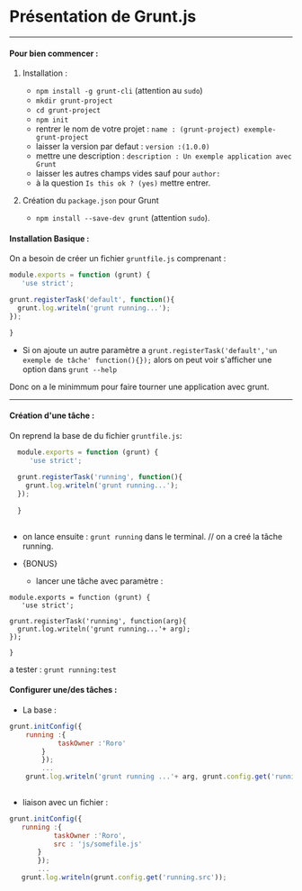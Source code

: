 # Présentation de Grunt.js
___
#### Pour bien commencer :

1. Installation :
	+ `npm install -g grunt-cli` (attention au `sudo`)
	+ `mkdir grunt-project`
	+ `cd grunt-project`
	
	* `npm init` 
	* rentrer le nom de votre projet : `name : (grunt-project) exemple-grunt-project`
	* laisser la version par defaut 	  : `version :(1.0.0)`
	* mettre une description : `description : Un exemple application avec Grunt`
	* laisser les autres champs vides sauf pour `author:` 
	* à la question `Is this ok ? (yes)` mettre entrer.
	
2. Création du `package.json` pour Grunt
	
	+ `npm install --save-dev grunt` (attention `sudo`).

#### Installation Basique :
  On  a besoin de créer un fichier `gruntfile.js` comprenant :
  
  ``` javascript
  module.exports = function (grunt) {
     'use strict';
  
  grunt.registerTask('default', function(){
  	grunt.log.writeln('grunt running...');
  });
  
  }
  
  ```
  + Si on ajoute un autre paramètre a `grunt.registerTask('default','un exemple de tâche' function(){});` alors on peut voir s'afficher une option dans `grunt --help`
  
 Donc on a le minimmum pour faire tourner une application avec grunt.
 ___
 
#### Création d'une tâche :
On reprend la base de du fichier `gruntfile.js`:

``` javascript
  module.exports = function (grunt) {
     'use strict';
  
  grunt.registerTask('running', function(){
  	grunt.log.writeln('grunt running...');
  });
  
  }
  
  ```
  + on lance ensuite : `grunt running` dans le terminal. // on a creé la tâche running.
  
  + {BONUS} 
  	+ lancer une tâche avec paramètre : 
  	
  ```
  module.exports = function (grunt) {
     'use strict';
  
  grunt.registerTask('running', function(arg){
  	grunt.log.writeln('grunt running...'+ arg);
  });
  
  }
  ```
  a tester : `grunt running:test` 
#### Configurer une/des tâches :

+ La base :

``` javascript
grunt.initConfig({
	running :{
			taskOwner :'Roro'
		}
		});
		...
	grunt.log.writeln('grunt running ...'+ arg, grunt.config.get('running.taskOwner));
		
``` 
 + liaison avec un fichier :
 
 
 ``` javascript
grunt.initConfig({
	running :{
			taskOwner :'Roro',
			src : 'js/somefile.js' 
		}
		});
		...
	grunt.log.writeln(grunt.config.get('running.src'));
		
``` 
  
  
	